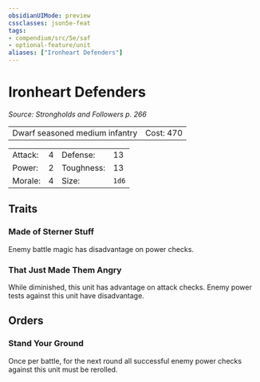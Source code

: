 ```yaml
---
obsidianUIMode: preview
cssclasses: json5e-feat
tags:
- compendium/src/5e/saf
- optional-feature/unit
aliases: ["Ironheart Defenders"]
---
```

# Ironheart Defenders
*Source: Strongholds and Followers p. 266*  

|    |    |
|----|----|
| Dwarf seasoned medium infantry | Cost: 470 |

|    |    |    |    |
|----|----|----|----|
| Attack: | 4 | Defense: | 13 |
| Power: | 2 | Toughness: | 13 |
| Morale: | 4 | Size: | `1d6` |

## Traits

### Made of Sterner Stuff

Enemy battle magic has disadvantage on power checks.

### That Just Made Them Angry

While diminished, this unit has advantage on attack checks. Enemy power tests against this unit have disadvantage.

## Orders

### Stand Your Ground

Once per battle, for the next round all successful enemy power checks against this unit must be rerolled.
